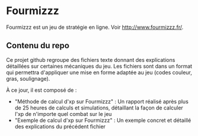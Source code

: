 # Fourmizzz
 
Fourmizzz est un jeu de stratégie en ligne. Voir http://www.fourmizzz.fr/.

## Contenu du repo

Ce projet github regroupe des fichiers texte donnant des explications détaillées sur certaines mécaniques du jeu. Les fichiers sont dans un format qui permettra d'appliquer une mise en forme adaptée au jeu (codes couleur, gras, soulignage).

À ce jour, il est composé de :

- "Méthode de calcul d'xp sur Fourmizzz" : Un rapport réalisé après plus de 25 heures de calculs et simulations, détaillant la façon de calculer l'xp de n'importe quel combat sur le jeu
- "Exemple de calcul d'xp sur Fourmizzz" : Un exemple concret et détaillé des explications du précédent fichier